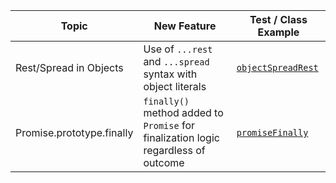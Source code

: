 | Topic                     | New Feature                                                                        | Test / Class Example                                  |
|---------------------------|------------------------------------------------------------------------------------|-------------------------------------------------------|
| Rest/Spread in Objects    | Use of `...rest` and `...spread` syntax with object literals                       | [`objectSpreadRest`](./features/objectSpreadRest.js)  |
| Promise.prototype.finally | `finally()` method added to `Promise` for finalization logic regardless of outcome | [`promiseFinally`](./features/promiseFinally.js)      |
